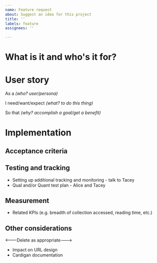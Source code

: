 ```yaml
---
name: Feature request
about: Suggest an idea for this project
title: ''
labels: feature
assignees: ''

---
```

# What is it and who's it for?

# User story
As a _(who? user/persona)_

I need/want/expect _(what? to do this thing)_

So that _(why? accomplish a goal/get a benefit)_

# Implementation 

## Acceptance criteria

## Testing and tracking
- Setting up additional tracking and monitoring - talk to Tacey
- Qual and/or Quant test plan - Alice and Tacey

## Measurement
- Related KPIs (e.g. breadth of collection accessed, reading time, etc.)

## Other considerations 
<---Delete as appropriate--->
- Impact on URL design
- Cardigan documentation
